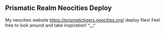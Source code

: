 ## Prismatic Realm Neocities Deploy
My neocities website https://prismatictigers.neocities.org/ deploy files! Feel free to look around and take inspiration! ^__^
